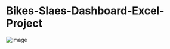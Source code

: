 # Bikes-Slaes-Dashboard-Excel-Project
![image](https://user-images.githubusercontent.com/89686868/230923082-1cb509ac-1b46-4494-9acc-d5ee2339f961.png)
